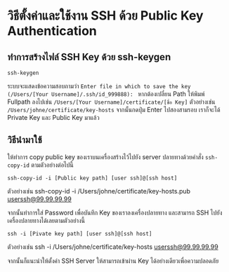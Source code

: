 # วิธีตั้งค่าและใช้งาน SSH ด้วย Public Key Authentication
## ทำการสร้างไฟล์ SSH Key ด้วย ssh-keygen
```
ssh-keygen
```

ระบบจะแสดงข้อความสอบถามว่า `Enter file in which to save the key (/Users/[Your Username]/.ssh/id_999888): ` หากต้องเปลี่ยน Path ให้พิมพ์ Fullpath ลงไปเช่น
`
/Users/[Your Username]/certificate/[ชื่อ Key]
`
ตัวอย่างเช่น `/Users/johne/certificate/key-hosts`
จากนั้นกดปุ่ม Enter ไปสองสามรอบ เราก็จะได้ Private Key และ Public Key มาแล้ว


## วิธีนำมาใช้
ให้ทำการ copy public key ของเราบนเครื่องสร้างไว้ไปยัง server ปลายทางด้วยคำสั่ง `ssh-copy-id` ตามตัวอย่างต่อไปนี้
```
ssh-copy-id -i [Public key path] [user ssh]@[ssh host]
```
ตัวอย่างเช่น ssh-copy-id -i /Users/johne/certificate/key-hosts.pub userssh@99.99.99.99

จากนั้นทำการใส่ Password เพื่อบันทึก Key ของเราลงเครื่องปลายทาง และสามารถ SSH ไปยังเครื่องปลายทางได้เลยตามตัวอย่างนี้

```
ssh -i [Pivate key path] [user ssh]@[ssh host]
```
ตัวอย่างเช่น ssh -i /Users/johne/certificate/key-hosts userssh@99.99.99.99

จากนั้นก็แนะนำให้ตั้งค่า SSH Server ให้สามารถเข้าผ่าน Key ได้อย่างเดียวเพื่อความปลอดภัย
